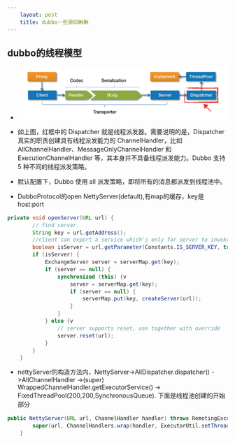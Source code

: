 ```yaml
---
    layout: post
    title: dubbo一些源码瞅瞅
---
```


## dubbo的线程模型

- ![dubbo的线程派发器](../images/dispatcher-location.jpg)

- 如上图，红框中的 Dispatcher 就是线程派发器。需要说明的是，Dispatcher 真实的职责创建具有线程派发能力的 ChannelHandler，比如 AllChannelHandler、MessageOnlyChannelHandler 和 ExecutionChannelHandler 等，其本身并不具备线程派发能力。Dubbo 支持 5 种不同的线程派发策略。

- 默认配置下，Dubbo 使用 all 派发策略，即将所有的消息都派发到线程池中。


- DubboProtocol的open NettyServer(default),有map的缓存，key是host:port
```java
private void openServer(URL url) {
        // find server.
        String key = url.getAddress();
        //client can export a service which's only for server to invoke
        boolean isServer = url.getParameter(Constants.IS_SERVER_KEY, true);
        if (isServer) {
            ExchangeServer server = serverMap.get(key);
            if (server == null) {
                synchronized (this) {v
                    server = serverMap.get(key);
                    if (server == null) {
                        serverMap.put(key, createServer(url));
                    }
                }
            } else {v
                // server supports reset, use together with override
                server.reset(url);
            }
        }
    }

```
- nettyServer的构造方法内，NettyServer->AllDispatcher.dispatcher() ->AllChannelHandler ->(super) WrappedChannelHandler.getExecutorService()  -> FixedThreadPool(200,200,SynchronousQueue). 下面是线程池创建的开始部分
```java
public NettyServer(URL url, ChannelHandler handler) throws RemotingException {
        super(url, ChannelHandlers.wrap(handler, ExecutorUtil.setThreadName(url, SERVER_THREAD_POOL_NAME)));
    }
```




